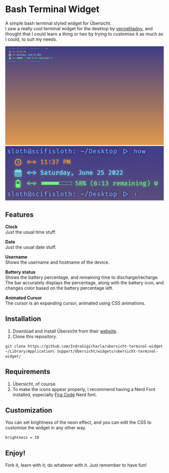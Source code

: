 # Bash Terminal Widget
A simple bash terminal styled widget for Übersicht.  
I saw a really cool terminal widget for the desktop by [vecnehladny](https://github.com/vecnehladny), and thought that I could learn a thing or two by trying to customise it as much as I could, to suit my needs.

![Screenshot](ss1.png)
![Screenshot](screenshot.png)

## Features
**Clock**  
Just the usual time stuff.

**Date**  
Just the usual date stuff.

**Username**  
Shows the username and hostname of the device.

**Battery status**  
Shows the battery percentage, and remaining time to discharge/recharge. The bar accurately displays the percentage, along with the battery icon, and changes color based on the battery percentage left.

**Animated Cursor**  
The cursor is an expanding cursor, animated using CSS animations.

 
## Installation
1. Download and install Übersicht from their [website](http://tracesof.net/uebersicht/).
2. Clone this repository.

```
git clone https://github.com/IndraSigicharla/ubersicht-terminal-widget ~/Library/Application\ Support/Übersicht/widgets/ubersicht-terminal-widget/
```

## Requirements
1. Übersicht, of course.
2. To make the icons appear properly, I recommend having a Nerd Font installed, especially [Fira Code](https://github.com/ryanoasis/nerd-fonts) Nerd font.

## Customization
You can set brightness of the neon effect, and you can edit the CSS to customise the widget in any other way.
```
brightness = 10
```

## Enjoy!
Fork it, learn with it, do whatever with it. Just remember to have fun!

